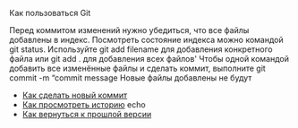Как пользоваться Git

Перед коммитом изменений нужно убедиться, что все файлы добавлены в 
индекс.
Посмотреть состояние индекса можно командой git status.
Используйте git add filename для добавления конкретного файла или git add 
. для добавления всех файлов'
Чтобы одной командой добавить все изменённые файлы и сделать коммит, 
выполните git commit -m “commit message
Новые файлы добавлены не будут
- [Как сделать новый коммит](./commmit_help.md)
- [Как просмотреть историю](./log_help.md) echo
- [Как вернуться к прошлой версии](./reset_help.md)
